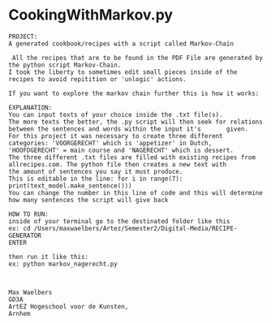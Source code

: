 # CookingWithMarkov.py

	PROJECT:
  	A generated cookbook/recipes with a script called Markov-Chain

 	 All the recipes that are to be found in the PDF File are generated by the python script Markov-Chain.
  	I took the liberty to sometimes edit small pieces inside of the recipes to avoid repitition or 'unlogic' actions.

	If you want to explore the markov chain further this is how it works:

	EXPLANATION:
	You can input texts of your choice inside the .txt file(s). 
	The more texts the better, the .py script will then seek for relations 	between the sentences and words within the input it's 		given.
	For this project it was necessary to create three different categories: 'VOORGERECHT' which is 'appetizer' in Dutch, 			'HOOFDGERECHT' = main course and 'NAGERECHT' which is dessert.
	The three different .txt files are filled with existing recipes from allrecipes.com. The python file then creates a new text with
	the amount of sentences you say it must produce.
	This is editable in the line: for i in range(7): print(text_model.make_sentence()))
	You can change the number in this line of code and this will determine how many sentences the script will give back

	HOW TO RUN:
	inside of your terminal go to the destinated folder like this
	ex: cd /Users/maxwaelbers/Artez/Semester2/Digital-Media/RECIPE-GENERATOR 
	ENTER

	then run it like this: 
	ex: python markov_nagerecht.py 



	Max Waelbers
	GD3A
	ArtEZ Hogeschool voor de Kunsten,
	Arnhem
